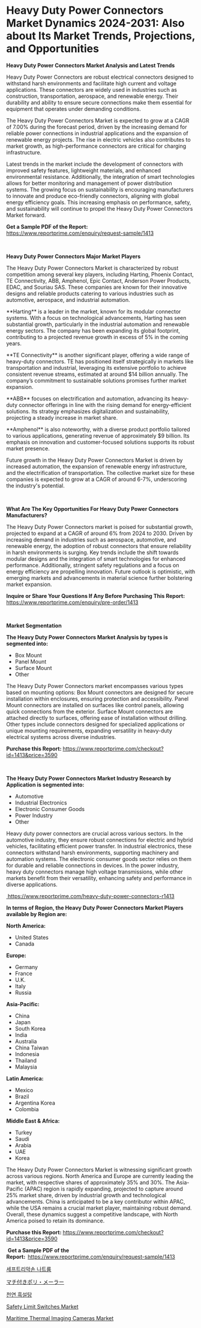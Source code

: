 <p><h1>Heavy Duty Power Connectors Market Dynamics 2024-2031: Also about Its Market Trends, Projections, and Opportunities</h1></p><p><strong>Heavy Duty Power Connectors Market Analysis and Latest Trends</strong></p>
<p><p>Heavy Duty Power Connectors are robust electrical connectors designed to withstand harsh environments and facilitate high current and voltage applications. These connectors are widely used in industries such as construction, transportation, aerospace, and renewable energy. Their durability and ability to ensure secure connections make them essential for equipment that operates under demanding conditions.</p><p>The Heavy Duty Power Connectors Market is expected to grow at a CAGR of 7.00% during the forecast period, driven by the increasing demand for reliable power connections in industrial applications and the expansion of renewable energy projects. The rise in electric vehicles also contributes to market growth, as high-performance connectors are critical for charging infrastructure. </p><p>Latest trends in the market include the development of connectors with improved safety features, lightweight materials, and enhanced environmental resistance. Additionally, the integration of smart technologies allows for better monitoring and management of power distribution systems. The growing focus on sustainability is encouraging manufacturers to innovate and produce eco-friendly connectors, aligning with global energy efficiency goals. This increasing emphasis on performance, safety, and sustainability will continue to propel the Heavy Duty Power Connectors Market forward.</p></p>
<p><strong>Get a Sample PDF of the Report:&nbsp;</strong> <a href="https://www.reportprime.com/enquiry/request-sample/1413">https://www.reportprime.com/enquiry/request-sample/1413</a></p>
<p>&nbsp;</p>
<p><strong>Heavy Duty Power Connectors Major Market Players</strong></p>
<p><p>The Heavy Duty Power Connectors Market is characterized by robust competition among several key players, including Harting, Phoenix Contact, TE Connectivity, ABB, Amphenol, Epic Contact, Anderson Power Products, EDAC, and Souriau SAS. These companies are known for their innovative designs and reliable products catering to various industries such as automotive, aerospace, and industrial automation.</p><p>**Harting** is a leader in the market, known for its modular connector systems. With a focus on technological advancements, Harting has seen substantial growth, particularly in the industrial automation and renewable energy sectors. The company has been expanding its global footprint, contributing to a projected revenue growth in excess of 5% in the coming years.</p><p>**TE Connectivity** is another significant player, offering a wide range of heavy-duty connectors. TE has positioned itself strategically in markets like transportation and industrial, leveraging its extensive portfolio to achieve consistent revenue streams, estimated at around $14 billion annually. The company’s commitment to sustainable solutions promises further market expansion.</p><p>**ABB** focuses on electrification and automation, advancing its heavy-duty connector offerings in line with the rising demand for energy-efficient solutions. Its strategy emphasizes digitalization and sustainability, projecting a steady increase in market share.</p><p>**Amphenol** is also noteworthy, with a diverse product portfolio tailored to various applications, generating revenue of approximately $9 billion. Its emphasis on innovation and customer-focused solutions supports its robust market presence.</p><p>Future growth in the Heavy Duty Power Connectors Market is driven by increased automation, the expansion of renewable energy infrastructure, and the electrification of transportation. The collective market size for these companies is expected to grow at a CAGR of around 6-7%, underscoring the industry's potential.</p></p>
<p>&nbsp;</p>
<p><strong>What Are The Key Opportunities For Heavy Duty Power Connectors Manufacturers?</strong></p>
<p><p>The Heavy Duty Power Connectors market is poised for substantial growth, projected to expand at a CAGR of around 6% from 2024 to 2030. Driven by increasing demand in industries such as aerospace, automotive, and renewable energy, the adoption of robust connectors that ensure reliability in harsh environments is surging. Key trends include the shift towards modular designs and the integration of smart technologies for enhanced performance. Additionally, stringent safety regulations and a focus on energy efficiency are propelling innovation. Future outlook is optimistic, with emerging markets and advancements in material science further bolstering market expansion.</p></p>
<p><strong>Inquire or Share Your Questions If Any Before Purchasing This Report:</strong> <a href="https://www.reportprime.com/enquiry/pre-order/1413">https://www.reportprime.com/enquiry/pre-order/1413</a></p>
<p>&nbsp;</p>
<p><strong>Market Segmentation</strong></p>
<p><strong>The Heavy Duty Power Connectors Market Analysis by types is segmented into:</strong></p>
<p><ul><li>Box Mount</li><li>Panel Mount</li><li>Surface Mount</li><li>Other</li></ul></p>
<p><p>The Heavy Duty Power Connectors market encompasses various types based on mounting options: Box Mount connectors are designed for secure installation within enclosures, ensuring protection and accessibility. Panel Mount connectors are installed on surfaces like control panels, allowing quick connections from the exterior. Surface Mount connectors are attached directly to surfaces, offering ease of installation without drilling. Other types include connectors designed for specialized applications or unique mounting requirements, expanding versatility in heavy-duty electrical systems across diverse industries.</p></p>
<p><strong>Purchase this Report:&nbsp;</strong><a href="https://www.reportprime.com/checkout?id=1413&price=3590">https://www.reportprime.com/checkout?id=1413&price=3590</a></p>
<p>&nbsp;</p>
<p><strong>The Heavy Duty Power Connectors Market Industry Research by Application is segmented into:</strong></p>
<p><ul><li>Automotive</li><li>Industrial Electronics</li><li>Electronic Consumer Goods</li><li>Power Industry</li><li>Other</li></ul></p>
<p><p>Heavy duty power connectors are crucial across various sectors. In the automotive industry, they ensure robust connections for electric and hybrid vehicles, facilitating efficient power transfer. In industrial electronics, these connectors withstand harsh environments, supporting machinery and automation systems. The electronic consumer goods sector relies on them for durable and reliable connections in devices. In the power industry, heavy duty connectors manage high voltage transmissions, while other markets benefit from their versatility, enhancing safety and performance in diverse applications.</p></p>
<p><a href="https://www.reportprime.com/heavy-duty-power-connectors-r1413">&nbsp;https://www.reportprime.com/heavy-duty-power-connectors-r1413</a></p>
<p><strong>In terms of Region, the Heavy Duty Power Connectors Market Players available by Region are:</strong></p>
<p>
    <p> <strong> North America: </strong>
        <ul>
            <li>United States</li>
            <li>Canada</li>
        </ul>
        </p> 
    <p> <strong> Europe: </strong>
        <ul>
            <li>Germany</li>
            <li>France</li>
            <li>U.K.</li>
            <li>Italy</li>
            <li>Russia</li>
        </ul>
        </p> 
    <p> <strong> Asia-Pacific: </strong>
        <ul>
            <li>China</li>
            <li>Japan</li>
            <li>South Korea</li>
            <li>India</li>
            <li>Australia</li>
            <li>China Taiwan</li>
            <li>Indonesia</li>
            <li>Thailand</li>
            <li>Malaysia</li>
        </ul>
        </p> 
    <p> <strong> Latin America: </strong>
        <ul>
            <li>Mexico</li>
            <li>Brazil</li>
            <li>Argentina Korea</li>
            <li>Colombia</li>
        </ul>
        </p> 
    <p> <strong> Middle East & Africa: </strong>
        <ul>
            <li>Turkey</li>
            <li>Saudi</li>
            <li>Arabia</li>
            <li>UAE</li>
            <li>Korea</li>
        </ul>
    </p>
    </p>
<p><p>The Heavy Duty Power Connectors Market is witnessing significant growth across various regions. North America and Europe are currently leading the market, with respective shares of approximately 35% and 30%. The Asia-Pacific (APAC) region is rapidly expanding, projected to capture around 25% market share, driven by industrial growth and technological advancements. China is anticipated to be a key contributor within APAC, while the USA remains a crucial market player, maintaining robust demand. Overall, these dynamics suggest a competitive landscape, with North America poised to retain its dominance.</p></p>
<p><strong>Purchase this Report: </strong><a href="https://www.reportprime.com/checkout?id=1413&price=3590">https://www.reportprime.com/checkout?id=1413&price=3590</a></p>
<p>&nbsp;<strong>Get a Sample PDF of the Report:&nbsp;&nbsp;</strong><a href="https://www.reportprime.com/enquiry/request-sample/1413">https://www.reportprime.com/enquiry/request-sample/1413</a></p>
<p><strong></strong></p>
<p><p><a href="https://medium.com/@bulahhamill33/%EC%84%B8%ED%94%84%EB%94%94%EC%95%A1%EC%86%90-%EB%82%98%ED%8A%B8%EB%A5%A8-%EC%82%B0%EC%97%85-%EB%B6%84%EC%95%BC-2024%EB%85%84%EB%B6%80%ED%84%B0-2031%EB%85%84%EA%B9%8C%EC%A7%80%EC%9D%98-%EC%83%88%EB%A1%9C%EC%9A%B4-%EA%B8%B0%EC%88%A0-%EB%B0%8F-%EC%8B%9C%EC%9E%A5-%EC%98%81%ED%96%A5-%EC%98%88%EC%B8%A1-48845e467ef5">세프트리악손 나트륨</a></p><p><a href="https://medium.com/@jethro6smck/%E3%82%AC%E3%82%BB%E3%83%83%E3%83%88%E4%BB%98%E3%81%8D%E3%83%9D%E3%83%AA%E3%83%A1%E3%83%BC%E3%83%A9%E3%83%BC%E3%81%AE%E5%B8%82%E5%A0%B4%E5%B1%95%E6%9C%9B-%E5%AE%8C%E5%85%A8%E3%81%AA%E6%A5%AD%E7%95%8C%E5%88%86%E6%9E%90-2024%E5%B9%B4%E3%81%8B%E3%82%892031%E5%B9%B4-39131c7c5e73">マチ付きポリ・メーラー</a></p><p><a href="https://github.com/laholand/Market-Research-Report-List-6/blob/main/93363941804.md">천연 흑설탕</a></p><p><a href="https://github.com/vimar16th/Market-Research-Report-List-6/blob/main/safety-limit-switches-market.md">Safety Limit Switches Market</a></p><p><a href="https://issuu.com/reportprime-2/docs/maritime-thermal-imaging-cameras-ma_a6926a786c3a11">Maritime Thermal Imaging Cameras Market</a></p></p>